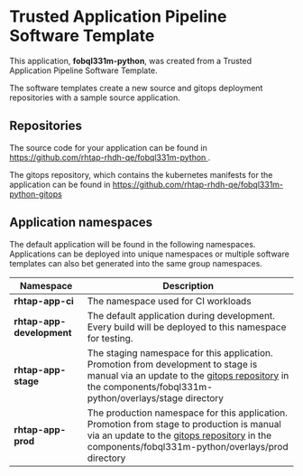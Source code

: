 # Trusted Application Pipeline Software Template

This application, **fobql331m-python**, was created from a Trusted Application Pipeline Software Template.

The software templates create a new source and gitops deployment repositories with a sample source application. 

## Repositories

The source code for your application can be found in [https://github.com/rhtap-rhdh-qe/fobql331m-python ](https://github.com/rhtap-rhdh-qe/fobql331m-python ).
 
The gitops repository, which contains the kubernetes manifests for the application can be found in 
[https://github.com/rhtap-rhdh-qe/fobql331m-python-gitops ](https://github.com/rhtap-rhdh-qe/fobql331m-python-gitops ) 

## Application namespaces 

The default application will be found in the following namespaces. Applications can be deployed into unique namespaces or multiple software templates can also bet generated into the same group namespaces.  

|  Namespace   |  Description   |  
| -------- | -------- |
| **rhtap-app-ci** | The namespace used for CI workloads |
| **rhtap-app-development** | The default application during development. Every build will be deployed to this namespace for testing. |
| **rhtap-app-stage** | The staging namespace for this application. Promotion from development to stage is manual via an update to the [gitops repository](https://github.com/rhtap-rhdh-qe/fobql331m-python-gitops ) in the components/fobql331m-python/overlays/stage directory |
| **rhtap-app-prod** | The production namespace for this application. Promotion from stage to production is manual via an update to the [gitops repository](https://github.com/rhtap-rhdh-qe/fobql331m-python-gitops ) in the components/fobql331m-python/overlays/prod directory |